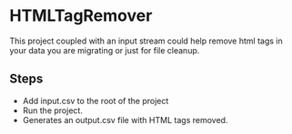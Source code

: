 # HTMLTagRemover
This project coupled with an input stream could help remove html tags in your data you are migrating or just for file cleanup. 
## Steps
- Add input.csv to the root of the project
- Run the project. 
- Generates an output.csv file with HTML tags removed.

